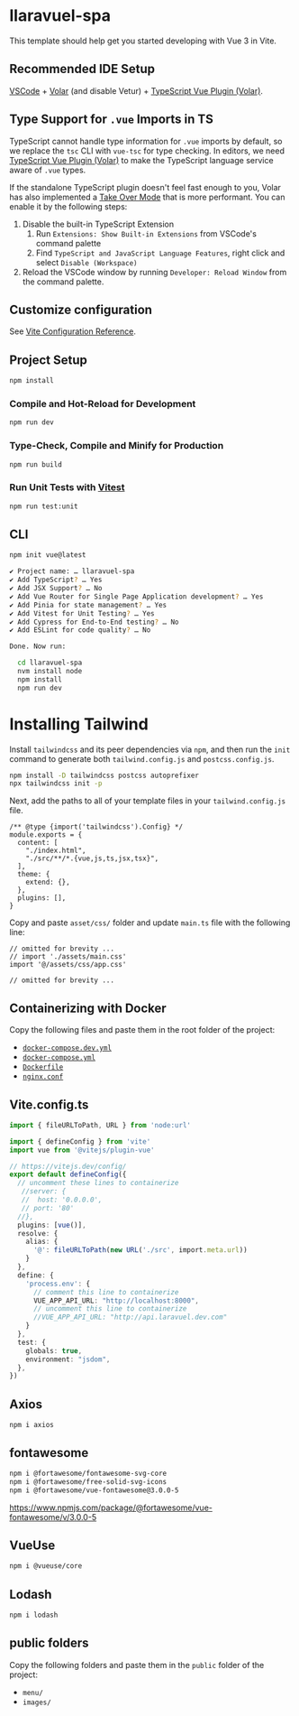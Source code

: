 # llaravuel-spa

This template should help get you started developing with Vue 3 in Vite.

## Recommended IDE Setup

[VSCode](https://code.visualstudio.com/) + [Volar](https://marketplace.visualstudio.com/items?itemName=Vue.volar) (and disable Vetur) + [TypeScript Vue Plugin (Volar)](https://marketplace.visualstudio.com/items?itemName=Vue.vscode-typescript-vue-plugin).

## Type Support for `.vue` Imports in TS

TypeScript cannot handle type information for `.vue` imports by default, so we replace the `tsc` CLI with `vue-tsc` for type checking. In editors, we need [TypeScript Vue Plugin (Volar)](https://marketplace.visualstudio.com/items?itemName=Vue.vscode-typescript-vue-plugin) to make the TypeScript language service aware of `.vue` types.

If the standalone TypeScript plugin doesn't feel fast enough to you, Volar has also implemented a [Take Over Mode](https://github.com/johnsoncodehk/volar/discussions/471#discussioncomment-1361669) that is more performant. You can enable it by the following steps:

1. Disable the built-in TypeScript Extension
    1) Run `Extensions: Show Built-in Extensions` from VSCode's command palette
    2) Find `TypeScript and JavaScript Language Features`, right click and select `Disable (Workspace)`
2. Reload the VSCode window by running `Developer: Reload Window` from the command palette.

## Customize configuration

See [Vite Configuration Reference](https://vitejs.dev/config/).

## Project Setup

```sh
npm install
```

### Compile and Hot-Reload for Development

```sh
npm run dev
```

### Type-Check, Compile and Minify for Production

```sh
npm run build
```

### Run Unit Tests with [Vitest](https://vitest.dev/)

```sh
npm run test:unit
```

## CLI

```sh
npm init vue@latest

✔ Project name: … llaravuel-spa
✔ Add TypeScript? … Yes
✔ Add JSX Support? … No
✔ Add Vue Router for Single Page Application development? … Yes
✔ Add Pinia for state management? … Yes
✔ Add Vitest for Unit Testing? … Yes
✔ Add Cypress for End-to-End testing? … No
✔ Add ESLint for code quality? … No

Done. Now run:

  cd llaravuel-spa
  nvm install node
  npm install
  npm run dev
```
# Installing Tailwind

Install `tailwindcss` and its peer dependencies via `npm`, and then run the `init` command to generate both `tailwind.config.js` and `postcss.config.js`.

```sh
npm install -D tailwindcss postcss autoprefixer
npx tailwindcss init -p
```
Next, add the paths to all of your template files in your `tailwind.config.js` file.

```{3,4,5,6}js
/** @type {import('tailwindcss').Config} */ 
module.exports = {
  content: [
    "./index.html",
    "./src/**/*.{vue,js,ts,jsx,tsx}",
  ],
  theme: {
    extend: {},
  },
  plugins: [],
}
```

Copy and paste `asset/css/` folder and update `main.ts` file with the following line:

```ts{3}
// omitted for brevity ...
// import './assets/main.css'
import '@/assets/css/app.css'

// omitted for brevity ...
```

## Containerizing with Docker

Copy the following files and paste them in the root folder of the project:

- [`docker-compose.dev.yml`](https://github.com/CaribesTIC/vue-frontend-ts/blob/main/docker-compose.dev.yml)
- [`docker-compose.yml`](https://github.com/CaribesTIC/vue-frontend-ts/blob/main/docker-compose.yml)
- [`Dockerfile`](https://github.com/CaribesTIC/vue-frontend-ts/blob/main/Dockerfile)
- [`nginx.conf`](https://github.com/CaribesTIC/vue-frontend-ts/blob/main/nginx.conf)

## Vite.config.ts

```ts
import { fileURLToPath, URL } from 'node:url'

import { defineConfig } from 'vite'
import vue from '@vitejs/plugin-vue'

// https://vitejs.dev/config/
export default defineConfig({
  // uncomment these lines to containerize
   //server: { 
   //  host: '0.0.0.0',
   // port: '80'
  //}, 
  plugins: [vue()],
  resolve: {
    alias: {
      '@': fileURLToPath(new URL('./src', import.meta.url))
    }
  },
  define: {
    'process.env': {
      // comment this line to containerize
      VUE_APP_API_URL: "http://localhost:8000",
      // uncomment this line to containerize
      //VUE_APP_API_URL: "http://api.laravuel.dev.com"
    }
  },
  test: {
    globals: true,
    environment: "jsdom",
  },
})
```

## Axios

```
npm i axios
```

## fontawesome
```sh
npm i @fortawesome/fontawesome-svg-core
npm i @fortawesome/free-solid-svg-icons
npm i @fortawesome/vue-fontawesome@3.0.0-5
```
https://www.npmjs.com/package/@fortawesome/vue-fontawesome/v/3.0.0-5

## VueUse

```sh
npm i @vueuse/core
```

## Lodash
```h
npm i lodash
```

## public folders

Copy the following folders and paste them in the `public` folder of the project:

- `menu/`
- `images/` 






